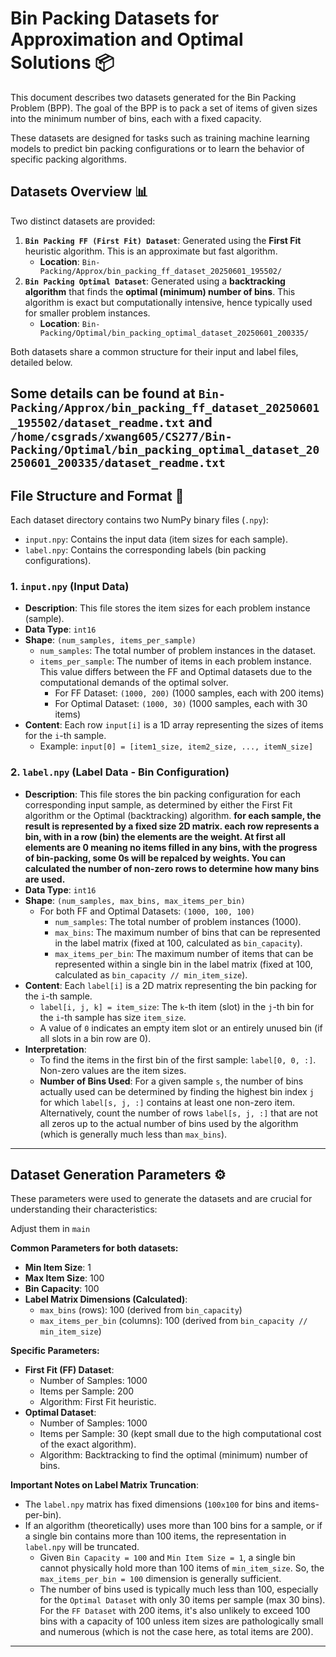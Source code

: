 # Bin Packing Datasets for Approximation and Optimal Solutions 📦

This document describes two datasets generated for the Bin Packing Problem (BPP). The goal of the BPP is to pack a set of items of given sizes into the minimum number of bins, each with a fixed capacity.

These datasets are designed for tasks such as training machine learning models to predict bin packing configurations or to learn the behavior of specific packing algorithms.

## Datasets Overview 📊

Two distinct datasets are provided:

1.  **`Bin Packing FF (First Fit) Dataset`**: Generated using the **First Fit** heuristic algorithm. This is an approximate but fast algorithm.
    * **Location**: `Bin-Packing/Approx/bin_packing_ff_dataset_20250601_195502/`
2.  **`Bin Packing Optimal Dataset`**: Generated using a **backtracking algorithm** that finds the **optimal (minimum) number of bins**. This algorithm is exact but computationally intensive, hence typically used for smaller problem instances.
    * **Location**: `Bin-Packing/Optimal/bin_packing_optimal_dataset_20250601_200335/`

Both datasets share a common structure for their input and label files, detailed below.

Some details can be found at `Bin-Packing/Approx/bin_packing_ff_dataset_20250601_195502/dataset_readme.txt` and `/home/csgrads/xwang605/CS277/Bin-Packing/Optimal/bin_packing_optimal_dataset_20250601_200335/dataset_readme.txt`
---

## File Structure and Format 📁

Each dataset directory contains two NumPy binary files (`.npy`):

* `input.npy`: Contains the input data (item sizes for each sample).
* `label.npy`: Contains the corresponding labels (bin packing configurations).

### 1. `input.npy` (Input Data)

* **Description**: This file stores the item sizes for each problem instance (sample).
* **Data Type**: `int16`
* **Shape**: `(num_samples, items_per_sample)`
    * `num_samples`: The total number of problem instances in the dataset.
    * `items_per_sample`: The number of items in each problem instance. This value differs between the FF and Optimal datasets due to the computational demands of the optimal solver.
        * For FF Dataset: `(1000, 200)` (1000 samples, each with 200 items)
        * For Optimal Dataset: `(1000, 30)` (1000 samples, each with 30 items)
* **Content**: Each row `input[i]` is a 1D array representing the sizes of items for the `i`-th sample.
    * Example: `input[0] = [item1_size, item2_size, ..., itemN_size]`

### 2. `label.npy` (Label Data - Bin Configuration)

* **Description**:  This file stores the bin packing configuration for each corresponding input sample, as determined by either the First Fit algorithm or the Optimal (backtracking) algorithm. **for each sample, the result is represented by a fixed size 2D matrix. each row represents a bin, with in a row (bin) the elements are the weight. At first all elements are 0 meaning no items filled in any bins, with the progress of bin-packing, some 0s will be repalced by weights. You can calculated the number of non-zero rows to determine how many bins are used.**
* **Data Type**: `int16`
* **Shape**: `(num_samples, max_bins, max_items_per_bin)`
    * For both FF and Optimal Datasets: `(1000, 100, 100)`
        * `num_samples`: The total number of problem instances (1000).
        * `max_bins`: The maximum number of bins that can be represented in the label matrix (fixed at 100, calculated as `bin_capacity`).
        * `max_items_per_bin`: The maximum number of items that can be represented within a single bin in the label matrix (fixed at 100, calculated as `bin_capacity // min_item_size`).
* **Content**: Each `label[i]` is a 2D matrix representing the bin packing for the `i`-th sample.
    * `label[i, j, k] = item_size`: The `k`-th item (slot) in the `j`-th bin for the `i`-th sample has size `item_size`.
    * A value of `0` indicates an empty item slot or an entirely unused bin (if all slots in a bin row are 0).
* **Interpretation**:
    * To find the items in the first bin of the first sample: `label[0, 0, :]`. Non-zero values are the item sizes.
    * **Number of Bins Used**: For a given sample `s`, the number of bins actually used can be determined by finding the highest bin index `j` for which `label[s, j, :]` contains at least one non-zero item. Alternatively, count the number of rows `label[s, j, :]` that are not all zeros up to the actual number of bins used by the algorithm (which is generally much less than `max_bins`).

---

## Dataset Generation Parameters ⚙️

These parameters were used to generate the datasets and are crucial for understanding their characteristics:

Adjust them in `main`

**Common Parameters for both datasets:**

* **Min Item Size**: 1
* **Max Item Size**: 100
* **Bin Capacity**: 100
* **Label Matrix Dimensions (Calculated)**:
    * `max_bins` (rows): 100 (derived from `bin_capacity`)
    * `max_items_per_bin` (columns): 100 (derived from `bin_capacity // min_item_size`)

**Specific Parameters:**

* **First Fit (FF) Dataset**:
    * Number of Samples: 1000
    * Items per Sample: 200
    * Algorithm: First Fit heuristic.
* **Optimal Dataset**:
    * Number of Samples: 1000
    * Items per Sample: 30 (kept small due to the high computational cost of the exact algorithm).
    * Algorithm: Backtracking to find the optimal (minimum) number of bins.

**Important Notes on Label Matrix Truncation**:

* The `label.npy` matrix has fixed dimensions (`100x100` for bins and items-per-bin).
* If an algorithm (theoretically) uses more than 100 bins for a sample, or if a single bin contains more than 100 items, the representation in `label.npy` will be truncated.
    * Given `Bin Capacity = 100` and `Min Item Size = 1`, a single bin cannot physically hold more than 100 items of `min_item_size`. So, the `max_items_per_bin = 100` dimension is generally sufficient.
    * The number of bins used is typically much less than 100, especially for the `Optimal Dataset` with only 30 items per sample (max 30 bins). For the `FF Dataset` with 200 items, it's also unlikely to exceed 100 bins with a capacity of 100 unless item sizes are pathologically small and numerous (which is not the case here, as total items are 200).

---
